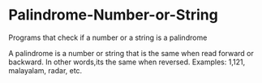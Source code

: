 # Palindrome-Number-or-String
Programs that check if a number or a string is a palindrome 

A palindrome is a number or string that is the same when read forward or backward. In other words,its the same when reversed.
Examples: 1,121, malayalam, radar, etc.
